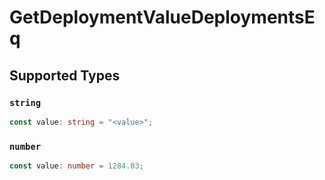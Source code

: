 # GetDeploymentValueDeploymentsEq


## Supported Types

### `string`

```typescript
const value: string = "<value>";
```

### `number`

```typescript
const value: number = 1284.03;
```

